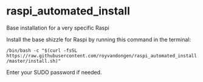 # raspi_automated_install
Base installation for a very specific Raspi

Install the base shizzle for Raspi by running this command in the terminal: 

```/bin/bash -c "$(curl -fsSL https://raw.githubusercontent.com/royvandongen/raspi_automated_install/master/install.sh)"```

Enter your SUDO password if needed.
